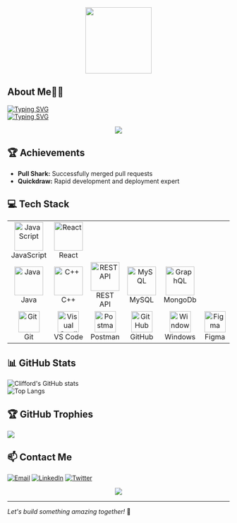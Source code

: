 <div align="center">
  <img height="150" src="https://media.giphy.com/media/M9gbBd9nbDrOTu1Mqx/giphy.gif"  />
</div>

## About Me🙏🏾

[![Typing SVG](https://readme-typing-svg.demolab.com?font=Fira+Code&pause=1000&width=435&lines=I+am+CLIFFORD+DONK;I+am+a+Full-Stack+Developer%E2%9D%A4%EF%B8%8F;I+love+to+learn+and+explore🔰)](https://git.io/typing-svg)<br>
[![Typing SVG](https://readme-typing-svg.demolab.com?font=Fira+Code&pause=1000&width=435&lines=I+am+a+React+Expert⚛️;I+am+a+Java+Developer☕;I+am+experienced+with+MongoDB+and+MySQL📚)](https://git.io/typing-svg)

<div align="center">
  <img src="https://github.com/Adam-pw/Adam-pw/blob/main/animation_500_kxa883sd.gif">
</div>

## 🏆 Achievements
- **Pull Shark:** Successfully merged pull requests
- **Quickdraw:** Rapid development and deployment expert

## 💻 Tech Stack

<table>
  <tr>
    <td align="center" width="96">
        <img src="https://techstack-generator.vercel.app/js-icon.svg" alt="JavaScript" width="65" height="65" />
      <br>JavaScript
    </td>
  
  <td align="center" width="96">
        <img src="https://techstack-generator.vercel.app/react-icon.svg" alt="React" width="65" height="65" />
      <br>React
    </td>
    
  </tr>
  <tr>
    <td align="center" width="96">
        <img src="https://techstack-generator.vercel.app/java-icon.svg" alt="Java" width="65" height="65" />
      <br>Java
    </td>
    <td align="center" width="96">
        <img src="https://techstack-generator.vercel.app/cpp-icon.svg" alt="C++" width="65" height="65" />
      <br>C++
    </td> 
    <td align="center" width="96">
        <img src="https://techstack-generator.vercel.app/restapi-icon.svg" alt="REST API" width="65" height="65" />
      <br>REST API
    </td>
    <td align="center" width="96">
        <img src="https://techstack-generator.vercel.app/mysql-icon.svg" alt="MySQL" width="65" height="65" />
      <br>MySQL
    </td>
     <td align="center" width="96">
        <img src="https://techstack-generator.vercel.app/mongodb-icon.svg" alt="GraphQL" width="65" height="65" />
      <br>MongoDb
    </td>
  </tr>
  <tr>
    <td align="center" width="96"> 
        <img src="https://user-images.githubusercontent.com/25181517/192108372-f71d70ac-7ae6-4c0d-8395-51d8870c2ef0.png" width="48" height="48" alt="Git" />
      <br>Git
    </td>
    <td align="center" width="96">
        <img src="https://user-images.githubusercontent.com/25181517/192108891-d86b6220-e232-423a-bf5f-90903e6887c3.png" width="48" height="48" alt="Visual Studio Code" />
      <br>VS Code
    </td>
    <td align="center"  width="96">
        <img src="https://user-images.githubusercontent.com/25181517/192109061-e138ca71-337c-4019-8d42-4792fdaa7128.png" width="48" height="48" alt="Postman" />
      <br>Postman
    </td>
    <td align="center"  width="96">
        <img src="https://user-images.githubusercontent.com/25181517/192108374-8da61ba1-99ec-41d7-80b8-fb2f7c0a4948.png" width="48" height="48" alt="GitHub" />
      <br>GitHub
    </td>
    <td align="center" width="96">
        <img src="https://user-images.githubusercontent.com/25181517/186884150-05e9ff6d-340e-4802-9533-2c3f02363ee3.png" width="48" height="48" alt="Windows" />
      <br>Windows
    </td>
    <td align="center" width="96">
        <img src="https://user-images.githubusercontent.com/25181517/189715289-df3ee512-6eca-463f-a0f4-c10d94a06b2f.png" width="48" height="48" alt="Figma" />
      <br>Figma
    </td>
  </tr>
</table>

## 📊 GitHub Stats
![Clifford's GitHub stats](https://github-readme-stats.vercel.app/api?username=clifforddonk&theme=vue-dark&hide_border=false&include_all_commits=false&count_private=false)<br/>
![Top Langs](https://github-readme-stats.vercel.app/api/top-langs/?username=clifforddonk&theme=vue-dark&hide_border=false&include_all_commits=false&count_private=false&layout=compact)

## 🏆 GitHub Trophies
![](https://github-profile-trophy.vercel.app/?username=clifforddonk&theme=radical&no-frame=false&no-bg=true&margin-w=4)

## 📫 Contact Me
[![Email](https://img.shields.io/badge/Email-D14836?style=for-the-badge&logo=gmail&logoColor=white)](mailto:clifforddonk@gmail.com)
[![LinkedIn](https://img.shields.io/badge/LinkedIn-0077B5?style=for-the-badge&logo=linkedin&logoColor=white)](https://www.linkedin.com/in/clifford-donkor-1a2b3c)
[![Twitter](https://img.shields.io/badge/Twitter-1DA1F2?style=for-the-badge&logo=twitter&logoColor=white)](https://twitter.com/clifforddonk)

<div align="center">
  <img src="https://camo.githubusercontent.com/87fbe3abb84d5f5d6790f6ff595f7a889b3f3c0035f5beeafaef0d11042addfd/68747470733a2f2f6d656469612e74656e6f722e636f6d2f696d616765732f30333732366366393734313732343931643561333438643061633235313235622f74656e6f722e676966"  />
</div>

---

*Let's build something amazing together!* 🚀
